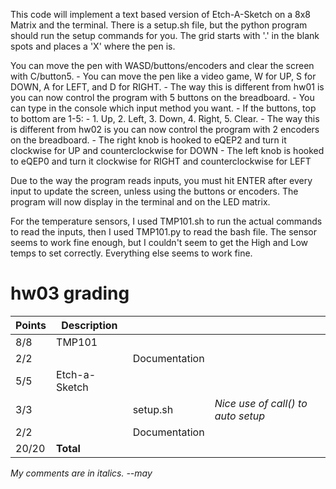 This code will implement a text based version of Etch-A-Sketch on a 8x8 Matrix and the terminal.
There is a setup.sh file, but the python program should run the setup commands for you.
The grid starts with '.' in the blank spots and places a 'X' where the pen is.

You can move the pen with WASD/buttons/encoders and clear the screen with C/button5.
    - You can move the pen like a video game, W for UP, S for DOWN, A for LEFT, and D for RIGHT.
    - The way this is different from hw01 is you can now control the program with 5 buttons on the breadboard.
    - You can type in the console which input method you want.
    - If the buttons, top to bottom are 1-5:
    - 1. Up, 2. Left, 3. Down, 4. Right, 5. Clear.
    - The way this is different from hw02 is you can now control the program with 2 encoders on the breadboard.
    - The right knob is hooked to eQEP2 and turn it clockwise for UP and counterclockwise for DOWN
    - The left knob is hooked to eQEP0 and turn it clockwise for RIGHT and counterclockwise for LEFT

Due to the way the program reads inputs, you must hit ENTER after every input to update the screen, unless using the buttons or encoders.
The program will now display in the terminal and on the LED matrix.


For the temperature sensors, I used TMP101.sh to run the actual commands to read the inputs, then I used TMP101.py to read the bash file.
The sensor seems to work fine enough, but I couldn't seem to get the High and Low temps to set correctly. Everything else seems to work fine.

# hw03 grading

| Points      | Description | | |
| ----------- | ----------- |-|-|
|  8/8 | TMP101 
|  2/2 |   | Documentation 
|  5/5 | Etch-a-Sketch
|  3/3 |   | setup.sh | *Nice use of call() to auto setup*
|  2/2 |   | Documentation
| 20/20 | **Total**

*My comments are in italics. --may*

